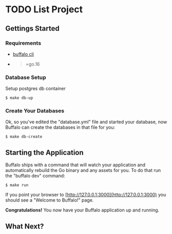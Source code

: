 # TODO List Project 

## Gettings Started

### Requirements

- [buffalo cli](https://gobuffalo.io/en/docs/getting-started/installation)
- >=go.16

### Database Setup


Setup postgres db container

    $ make db-up



### Create Your Databases

Ok, so you've edited the "database.yml" file and started your database, now Buffalo can create the databases in that file for you:

	$ make db-create 

## Starting the Application

Buffalo ships with a command that will watch your application and automatically rebuild the Go binary and any assets for you. To do that run the "buffalo dev" command:

	$ make run 

If you point your browser to [http://127.0.0.1:3000](http://127.0.0.1:3000) you should see a "Welcome to Buffalo!" page.

**Congratulations!** You now have your Buffalo application up and running.

## What Next?

